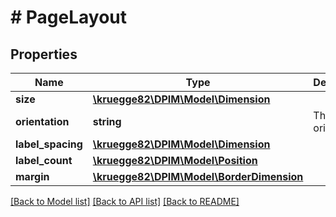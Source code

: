 # # PageLayout

## Properties

Name | Type | Description | Notes
------------ | ------------- | ------------- | -------------
**size** | [**\kruegge82\DPIM\Model\Dimension**](Dimension.md) |  |
**orientation** | **string** | The page orientation. |
**label_spacing** | [**\kruegge82\DPIM\Model\Dimension**](Dimension.md) |  |
**label_count** | [**\kruegge82\DPIM\Model\Position**](Position.md) |  |
**margin** | [**\kruegge82\DPIM\Model\BorderDimension**](BorderDimension.md) |  |

[[Back to Model list]](../../README.md#models) [[Back to API list]](../../README.md#endpoints) [[Back to README]](../../README.md)

